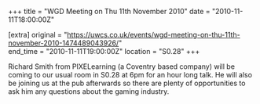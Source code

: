 +++
title = "WGD Meeting on Thu 11th November 2010"
date = "2010-11-11T18:00:00Z"

[extra]
original = "https://uwcs.co.uk/events/wgd-meeting-on-thu-11th-november-2010-1474489043926/"    
end_time = "2010-11-11T19:00:00Z"
location = "S0.28"
+++

Richard Smith from PIXELearning (a Coventry based company) will be coming to our usual room in S0.28 at 6pm for an hour long talk. He will also be joining us at the pub afterwards so there are plenty of opportunities to ask him any questions about the gaming industry.

